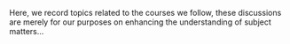 Here, we record topics related to the courses we follow, these discussions are merely for our purposes on enhancing the understanding of subject matters...
